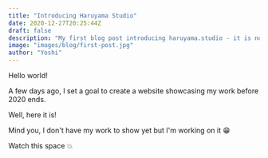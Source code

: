 ```yaml
---
title: "Introducing Haruyama Studio"
date: 2020-12-27T20:25:44Z
draft: false
description: "My first blog post introducing haruyama.studio - it is now up and running!"
image: "images/blog/first-post.jpg"
author: "Yoshi"
---
```


Hello world!

A few days ago, I set a goal to create a website showcasing my work before 2020 ends.

Well, here it is!

Mind you, I don't have my work to show yet but I'm working on it :grin:

Watch this space :boom:
